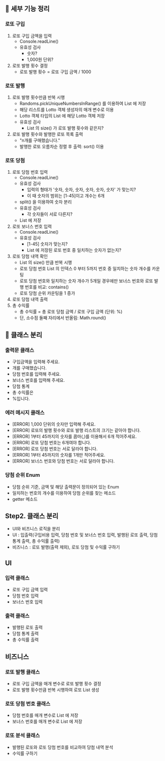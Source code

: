 ## 📮 세부 기능 정리
### 로또 구입
1. 로또 구입 금액을 입력
    * Console.readLine()
    * 유효성 검사
        - 숫자?
        - 1,000원 단위?
2. 로또 발행 횟수 결정
    * 로또 발행 횟수 = 로또 구입 금액 / 1000

### 로또 발행
1. 로또 발행 횟수만큼 반복 시행
    * Randoms.pickUniqueNumbersInRange() 를 이용하여 List 에 저장
    * 해당 리스트를 Lotto 객체 생성자의 매개 변수로 이용
    * Lotto 객체 타입의 List 에 해당 Lotto 객체 저장
    * 유효성 검사
        - List<Lotto> 의 size() 가 로또 발행 횟수와 같은지?
2. 로또 발행 횟수와 발행한 로또 목록 출력
    * "n개를 구매했습니다."
    * 발행한 로또 오름차순 정렬 후 출력: sort() 이용

### 로또 당첨
1. 로또 당첨 번호 입력
    * Console.readLine()
    * 유효성 검사
        - 입력의 형태가 '숫자, 숫자, 숫자, 숫자, 숫자, 숫자' 가 맞는지?
        - 이 때 숫자의 범위는 [1-45]이고 개수는 6개
    * split() 을 이용하여 숫자 분리
    * 유효성 검사
        - 각 숫자들이 서로 다른지?
    * List 에 저장
2. 로또 보너스 번호 입력
    * Console.readLine()
    * 유효성 검사
        - [1-45] 숫자가 맞는지?
        - List 에 저장된 로또 번호 중 일치하는 숫자가 없는지?
3. 로또 당첨 내역 확인
    * List<Lotto> 의 size() 만큼 반복 시행
    * 로또 당첨 번호 List 의 인덱스 0 부터 5까지 번호 중 일치하는 숫자 개수를 카운팅
    * 로또 당첨 번호와 일치하는 숫자 개수가 5개일 경우에만 보너스 번호와 로또 발행 번호를 비교: contains()
    * 로또 당첨 순위 카운팅을 1 증가
4. 로또 당첨 내역 출력
5. 총 수익률
    * 총 수익률 = 총 로또 당첨 금액 / 로또 구입 금액 (단위: %)
    * 단, 소수점 둘째 자리에서 반올림: Math.round()

## 📮 클래스 분리
### 출력문 클래스
* 구입금액을 입력해 주세요.
* 개를 구매했습니다.
* 당첨 번호를 입력해 주세요.
* 보너스 번호를 입력해 주세요.
* 당첨 통계
* 총 수익률은
* %입니다.

### 에러 메시지 클래스
* [ERROR] 1,000 단위의 숫자만 입력해 주세요.
* [ERROR] 로또의 발행 횟수와 로또 발행 리스트의 크기는 같아야 합니다.
* [ERROR] 1부터 45까지의 숫자를 콤마(,)를 이용해서 6개 적어주세요.
* [ERROR] 로또 당첨 번호는 6개여야 합니다.
* [ERROR] 로또 당첨 번호는 서로 달라야 합니다.
* [ERROR] 1부터 45까지의 숫자를 1개만 적어주세요.
* [ERROR] 보너스 번호와 당첨 번호는 서로 달라야 합니다.

### 당첨 순위 Enum
* 당첨 순위 기준, 금액 및 해당 출력문이 정의되어 있는 Enum
* 일치하는 번호의 개수를 이용하여 당첨 순위를 찾는 메소드
* getter 메소드

## Step2. 클래스 분리
* UI와 비즈니스 로직을 분리
* UI : 입출력(구입비용 입력, 당첨 번호 및 보너스 번호 입력, 발행된 로또 출력, 당첨 통계 출력, 총 수익률 출력)
* 비즈니스 : 로또 발행(출력 제외), 로또 당첨 및 수익률 구하기

## UI
### 입력 클래스
* 로또 구입 금액 입력
* 당첨 번호 입력
* 보너스 번호 입력

### 출력 클래스
* 발행된 로또 출력
* 당첨 통계 출력
* 총 수익률 출력

## 비즈니스
### 로또 발행 클래스
* 로또 구입 금액을 매개 변수로 로또 발행 횟수 결정
* 로또 발행 횟수만큼 반복 시행하여 로또 List 생성

### 로또 당첨 번호 클래스
* 당첨 번호를 매개 변수로 List 에 저장
* 보너스 번호를 매개 변수로 List 에 저장

### 로또 분석 클래스
* 발행된 로또와 로또 당첨 번호를 비교하여 당첨 내역 분석
* 수익률 구하기